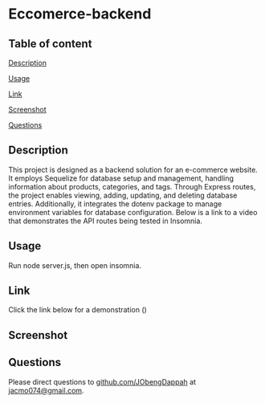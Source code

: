 # Eccomerce-backend

## Table of content

[Description](#description)

[Usage](#usage)

[Link](#link)

[Screenshot](#screenshot)

[Questions](#questions)

## Description

This project is designed as a backend solution for an e-commerce website. It employs Sequelize for database setup and management, handling information about products, categories, and tags. Through Express routes, the project enables viewing, adding, updating, and deleting database entries. Additionally, it integrates the dotenv package to manage environment variables for database configuration. Below is a link to a video that demonstrates the API routes being tested in Insomnia.

## Usage

Run node server.js, then open insomnia.



## Link

Click the link below for a demonstration
()

## Screenshot



## Questions

  Please direct questions to [github.com/JObengDappah](github.com/jObengDappah) at [jacmo074@gmail.com](jacmo074@gmail.com).
